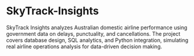 # SkyTrack-Insights
SkyTrack Insights analyzes Australian domestic airline performance using government data on delays, punctuality, and cancellations. The project covers database design, SQL analytics, and Python integration, simulating real airline operations analysis for data-driven decision making.
